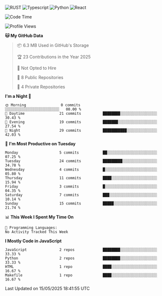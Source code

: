 ![RUST](https://img.shields.io/badge/-Rust-141414?style=flat&logo=rust)
![Typescript](https://img.shields.io/badge/-Typescript-141414?style=flat&logo=typescript)
![Python](https://img.shields.io/badge/-Python-141414?style=flat&logo=python)
![React](https://img.shields.io/badge/-React-141414?style=flat&logo=react)

<!--START_SECTION:waka-->
![Code Time](http://img.shields.io/badge/Code%20Time-636%20hrs%2032%20mins-blue)

![Profile Views](http://img.shields.io/badge/Profile%20Views-1-blue)

**🐱 My GitHub Data** 

> 📦 6.3 MB Used in GitHub's Storage 
 > 
> 🏆 23 Contributions in the Year 2025
 > 
> 🚫 Not Opted to Hire
 > 
> 📜 8 Public Repositories 
 > 
> 🔑 4 Private Repositories 
 > 
**I'm a Night 🦉** 

```text
🌞 Morning                0 commits           ░░░░░░░░░░░░░░░░░░░░░░░░░   00.00 % 
🌆 Daytime                21 commits          ████████░░░░░░░░░░░░░░░░░   30.43 % 
🌃 Evening                19 commits          ███████░░░░░░░░░░░░░░░░░░   27.54 % 
🌙 Night                  29 commits          ███████████░░░░░░░░░░░░░░   42.03 % 
```
📅 **I'm Most Productive on Tuesday** 

```text
Monday                   5 commits           ██░░░░░░░░░░░░░░░░░░░░░░░   07.25 % 
Tuesday                  24 commits          █████████░░░░░░░░░░░░░░░░   34.78 % 
Wednesday                4 commits           █░░░░░░░░░░░░░░░░░░░░░░░░   05.80 % 
Thursday                 11 commits          ████░░░░░░░░░░░░░░░░░░░░░   15.94 % 
Friday                   3 commits           █░░░░░░░░░░░░░░░░░░░░░░░░   04.35 % 
Saturday                 7 commits           ███░░░░░░░░░░░░░░░░░░░░░░   10.14 % 
Sunday                   15 commits          █████░░░░░░░░░░░░░░░░░░░░   21.74 % 
```


📊 **This Week I Spent My Time On** 

```text
💬 Programming Languages: 
No Activity Tracked This Week
```

**I Mostly Code in JavaScript** 

```text
JavaScript               2 repos             ████████░░░░░░░░░░░░░░░░░   33.33 % 
Python                   2 repos             ████████░░░░░░░░░░░░░░░░░   33.33 % 
HTML                     1 repo              ████░░░░░░░░░░░░░░░░░░░░░   16.67 % 
Makefile                 1 repo              ████░░░░░░░░░░░░░░░░░░░░░   16.67 % 
```




 Last Updated on 15/05/2025 18:41:55 UTC
<!--END_SECTION:waka-->
